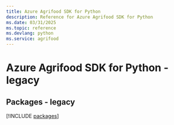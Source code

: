```yaml
---
title: Azure Agrifood SDK for Python
description: Reference for Azure Agrifood SDK for Python
ms.date: 03/31/2025
ms.topic: reference
ms.devlang: python
ms.service: agrifood
---
```

# Azure Agrifood SDK for Python - legacy
## Packages - legacy
[!INCLUDE [packages](agrifood-index.md)]
